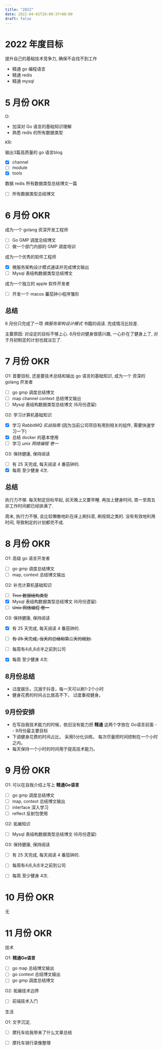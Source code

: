 ```yaml
---
title: "2022"
date: 2022-04-01T20:09:37+08:00
draft: false
---
```


# 2022 年度目标

提升自己的基础技术竞争力, 确保不会找不到工作

- 精通 go 编程语言
- 精通 redis
- 精通 mysql

# 5 月份 OKR
O:

- 加深对 Go 语言的基础知识理解
- 熟悉 redis 的所有数据类型

KR:

输出3篇高质量的 go 语言blog 

- [x] channel
- [ ] module
- [x] tools
	
数据 redis 所有数据类型总结博文一篇

- [ ] 所有数据类型总结博文


# 6 月份 OKR

成为一个 golang 资深开发工程师
 
- [ ] Go GMP 调度总结博文
- [ ] 做一个部门内部的 GMP 调度培训

成为一个优秀的软件工程师

- [x] 微服务架构设计模式通读并完成博文输出
- [ ] Mysql 表结构数据类型总结博文

成为一个独立的 apple 软件开发者

- [ ] 开发一个 macos 蕃茄钟小程序雏形

## 总结
6 月份只完成了一项 *微服务架构设计模式*  书籍的阅读. 完成情况比较差. 

主要原因:
	对设定的目标不够上心. 6月份对健身很感兴趣, 一心扑在了健身上了, 对于月初制定的计划也就淡忘了. 

# 7 月份 OKR

O1: 首要目标, 还是要技术总结和输出 go 语言的基础知识, 成为一个 资深的 golang 开发者
- [ ] go gmp 调度总结博文
- [ ] map channel context 总结博文输出
- [ ] Mysql 表结构数据类型总结博文 (6月份遗留)

O2: 学习计算机基础知识
- [x] 学习 *RabbitMQ 实战指南*  (因为当前公司项目有用到相关的组件, 需要快速学习一下)
- [x] 总结 docker 的基本使用
- [ ] 学习 *unix 网络编程 卷一*

O3: 保持健康, 保持阅读
- [ ] 有 25 天完成, 每天阅读 4 番茄钟的. 
- [x] 每周 至少健身 4次.

## 总结

执行力不够. 每天制定目标早起, 前天晚上又要早睡. 再加上健身时间, 周一至周五非工作时间都已经排满了. 

周末, 执行力不够, 会比较懒散地趴在床上刷抖音, 刷视频之类的. 没有有效地利用时间, 导致制定的计划都完不成.


# 8 月份 OKR

O1: 高级 go 语言开发者
- [ ] go gmp 调度总结博文
- [ ] map, context 总结博文输出

O2: 补充计算机基础知识
- [ ] ~~Tree 数据结构类型~~
- [x] Mysql 表结构数据类型总结博文 (6月份遗留)
- [ ] ~~Unix 网络编程 卷一~~

O3: 保持健康, 保持阅读
- [x] 有 25 天完成, 每天阅读 4 番茄钟的. 
- [ ] ~~有 25 天完成, 当天的总结和第二天的规划.~~
- [ ] 每周有4点,8点半之前到公司
- [x] 每周 至少健身 4次.
 
 
## 8月份总结
- 过度娱乐，沉溺于抖音，每一天可以刷1-2个小时
- 健身花费的时间占比居高不下， 过度重视健身。

## 9月份安排
- 在写自我技术能力的时候，依旧没有能力把 **精通** 这两个字放在 Go语言前面 -- 9月份最主要目标
- 下调健身花费的时间占比， 采用5分化训练。 每次尽量把时间控制在一个小时之内。
- 每天保持一个小时的时间用于提高技术能力。 

# 9 月份 OKR

O1: 可以在自我介绍上写上 **精通Go语言** 
- [ ] go gmp 调度总结博文
- [ ] map, context 总结博文输出
- [ ] interface 深入学习
- [ ] reflect 反射包使用

O2: 拓展知识
- [ ] Mysql 表结构数据类型总结博文 (6月份遗留)

O3: 保持健康, 保持阅读
- [ ] 有 25 天完成, 每天阅读 4 番茄钟的. 
- [ ] 每周有4点,8点半之前到公司
- [ ] 每周 至少健身 4次.


# 10 月份 OKR

无


# 11 月份 OKR

技术

O1: **精通Go语言** 
- [ ] go map 总结博文输出
- [ ] go context 总结博文输出
- [ ] go gmp 调度总结博文

O2: 拓展技术边界
- [ ] 前端技术入门

生活

O1: 文字沉淀, 
- [ ] 摩托车给我带来了什么文章总结
- [ ] 摩托车骑行录像整理



